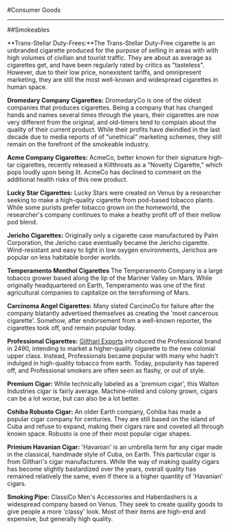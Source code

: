 #Consumer Goods
___
##Smokeables

**Trans-Stellar Duty-Frees:**The Trans-Stellar Duty-Free cigarette is an unbranded cigarette produced for the purpose of selling in areas with with high volumes of civilian and tourist traffic. They are about as average as cigarettes get, and have been regularly rated by critics as "tasteless". However, due to their low price, nonexistent tariffs, and omnipresent marketing, they are still the most well-known and widespread cigarettes in human space.

**Dromedary Company Cigarettes:** DromedaryCo is one of the oldest companies that produces cigarettes. Being a company that has changed hands and names several times through the years, their cigarettes are now very different from the original, and old-timers tend to complain about the quality of their current product. While their profits have dwindled in the last decade due to media reports of of "unethical" marketing schemes, they still remain on the forefront of the smokeable industry.

**Acme Company Cigarettes:** AcmeCo, better known for their signature high-tar cigarettes, recently released a Killthroats as a "Novelty Cigarette," which pops loudly upon being lit. AcmeCo has declined to comment on the additional health risks of this new product.

**Lucky Star Cigarettes:** Lucky Stars were created on Venus by a researcher seeking to make a high-quality cigarette from pod-based tobacco plants. While some purists prefer tobacco grown on the homeworld, the researcher's company continues to make a heathy profit off of their mellow pod blend.

**Jericho Cigarettes:** Originally only a cigarette case manufactured by Palm Corporation, the Jericho case eventually became the Jericho cigarette. Wind-resistant and easy to light in low oxygen environments, Jerichos are popular on less habitable border worlds.

**Temperamento Menthol Cigarettes** The Temperamento Company is a large tobacco grower based along the lip of the Mariner Valley on Mars. While originally headquartered on Earth, Temperamento was one of the first agricultural companies to capitalize on the terraforming of Mars.

**Carcinoma Angel Cigarettes:** Many slated CarcinoCo for failure after the company blatantly advertised themselves as creating the 'most cancerous cigarette'. Somehow, after endorsement from a well-known reporter, the cigarettes took off, and remain popular today.

**Professional Cigarettes:** [Gilthari Exports](https://baystation12.net/lore/Corporations/Githari%20Exports) introduced the Professional brand in 2490, intending to market a higher-quality cigarette to the new colonial upper class. Instead, Professionals became popular with many who hadn't indulged in high-quality tobacco from earth. Today, popularity has tapered off, and Professional smokers are often seen as flashy, or out of style.

**Premium Cigar:** While technically labeled as a 'premium cigar', this Walton Industries cigar is fairly average. Machine-rolled and colony grown, cigars can be a lot worse, but can also be a lot better.

**Cohiba Robusto Cigar:** An older Earth company, Cohiba has made a popular cigar company for centuries. They are still based on the island of Cuba and refuse to expand, making their cigars rare and coveted all through known space. Robusto is one of their most popular cigar shapes.

**Primium Havanian Cigar:** 'Havanian' is an umbrella term for any cigar made in the classical, handmade style of Cuba, on Earth. This particular cigar is from Gilthari's cigar manufacturers. While the way of making quality cigars has become slightly bastardized over the years, overall quality has remained relatively the same, even if there is a higher quantity of 'Havanian' cigars.

**Smoking Pipe:** ClassiCo Men's Accessories and Haberdashers is a widespread company based on Venus. They seek to create quality goods to give people a more 'classy' look. Most of their items are high-end and expensive, but generally high quality.

